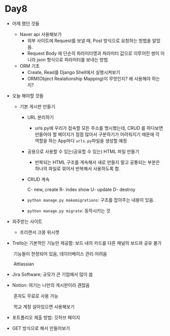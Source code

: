 # Day8

- 어제 했던 것들

  - Naver api 사용해보기
    - 외부 사이트에 Request를 보낼 때, Post 방식으로 요청하는 방법을 알았음.
    - Request Body 에 단순히 파라미터명과 파라미터 값으로 이루어진 쌍이 아니라 json 형식으로 파라미터를 보내는 방법
  - ORM 기초
    - Create, Read를 Django Shell에서 실행시켜보기
    - ORM(Object Realationship Mapping)이 무엇인지? 왜 사용해야 하는지?

- 오늘 해야할 것들

  - 기본 게시판 만들기

    - URL 분리하기 

      - urls.py에 우리가 접속할 모든 주소를 명시했는데, CRUD 를 하다보면 만들어야 할 페이지가 점점 많아서 구분하기가 어려워지기 때문에 각 역할을 하는 App마다 `urls.py`파일을 생성할 예정

    - 공용으로 사용할 수 있는(공유할 수 있는) HTML 파일 만들기

      - 반복되는 HTML 구조를 계속해서 새로 만들지 말고 공통되는 부분은 하나의 파일로 묶어서 반복해서 사용하도록 함. 

    - CRUD 계속

      C- new, create
      R- index show
      U- update
      D- destroy

    - `python manage.py makemigrations`:  구조를 잡아주는 내용이 있음. 

    - `python manage.py migrate`: 동작시키는 것

- 외주받는 사이트

  - 프리랜서
    크몽
    위시캣

- Trello는 기본적인 기능만 제공함: 보드 내의 카드를 다른 채널의 보드와 공유 불가

  ​														  기능들이 한정되어 있음, 데이터베이스 관리 어려움

  ​															Attlassian 

- Jira Software; 규모가 큰 기업에서 많이 씀

- Notion:  여기는 나만의 게시판이라 괜찮음 

  ​			   혼자도 무료로 사용 가능

  ​			   학교 계정 살아있으면 사용해보기 

- 포트폴리오 제출 방법: 깃허브 페이지

- GET 방식으로 해서 만들어보기